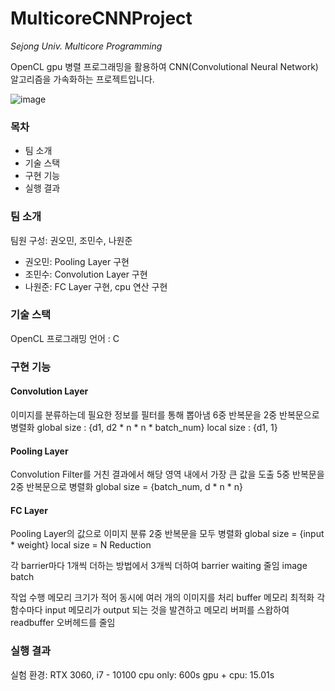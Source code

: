 # MulticoreCNNProject
*Sejong Univ. Multicore Programming*

OpenCL gpu 병렬 프로그래밍을 활용하여 CNN(Convolutional Neural Network) 알고리즘을 가속화하는 프로젝트입니다.

![image](https://github.com/sladja3929/MulticoreCNNProject/assets/43125863/ddbe4772-ae9e-4f09-9aa0-c5e3537b21ac)

### 목차
+ 팀 소개
+ 기술 스택
+ 구현 기능
+ 실행 결과

### 팀 소개
팀원 구성: 권오민, 조민수, 나원준
+ 권오민: Pooling Layer 구현
+ 조민수: Convolution Layer 구현
+ 나원준: FC Layer 구현, cpu 연산 구현

### 기술 스택
OpenCL
프로그래밍 언어 : C

### 구현 기능
#### Convolution Layer
이미지를 분류하는데 필요한 정보를 필터를 통해 뽑아냄
6중 반복문을 2중 반복문으로 병렬화
global size : {d1, d2 * n * n * batch_num}
local size : {d1, 1}

#### Pooling Layer
Convolution Filter를 거친 결과에서 해당 영역 내에서 가장 큰 값을 도출
5중 반복문을 2중 반복문으로 병렬화
global size = {batch_num, d * n * n}

#### FC Layer
Pooling Layer의 값으로 이미지 분류
2중 반복문을 모두 병렬화
global size = {input * weight}
local size = N
Reduction

각 barrier마다 1개씩 더하는 방법에서 3개씩 더하여 barrier waiting 줄임
image batch

작업 수행 메모리 크기가 적어 동시에 여러 개의 이미지를 처리
buffer 메모리 최적화 각 함수마다 input 메모리가 output 되는 것을 발견하고 메모리 버퍼를 스왑하여 readbuffer 오버헤드를 줄임

### 실행 결과
실험 환경: RTX 3060, i7 - 10100
cpu only: 600s
gpu + cpu: 15.01s
